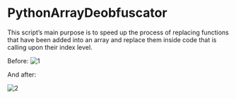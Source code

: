 # PythonArrayDeobfuscator


This script’s main purpose is to speed up the process of replacing functions that have been added into an array and replace them inside code that is calling upon their index level.


Before:
![1](https://user-images.githubusercontent.com/53306910/70946859-de29ad80-204f-11ea-85bf-eee89a62b759.png)


And after:

![2](https://user-images.githubusercontent.com/53306910/70946842-d4a04580-204f-11ea-88d0-dfd44d8ea0c6.png)
